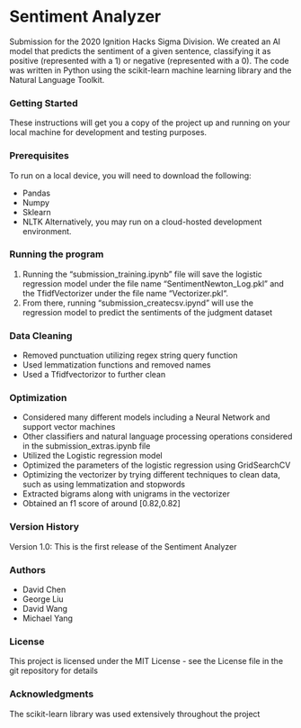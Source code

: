 # Sentiment Analyzer
Submission for the 2020 Ignition Hacks Sigma Division. We created an AI model that predicts the sentiment of a given sentence, classifying it as positive (represented with a 1) or negative (represented with a 0). The code was written in Python using the scikit-learn machine learning library and the Natural Language Toolkit.
### Getting Started
These instructions will get you a copy of the project up and running on your local machine for development and testing purposes.
### Prerequisites
To run on a local device, you will need to download the following:
- Pandas
- Numpy
- Sklearn
- NLTK
Alternatively, you may run on a cloud-hosted development environment.
### Running the program
1. Running the “submission_training.ipynb” file will save the logistic regression model under the file name “SentimentNewton_Log.pkl” and the TfidfVectorizer under the file name “Vectorizer.pkl“.
2. From there, running “submission_createcsv.ipynd” will use the regression model to predict the sentiments of the judgment dataset 
### Data Cleaning
- Removed punctuation utilizing regex string query function
- Used lemmatization functions and removed names
- Used a Tfidfvectorizor to further clean
### Optimization
- Considered many different models including a Neural Network and support vector machines
- Other classifiers and natural language processing operations considered in the submission_extras.ipynb file
- Utilized the Logistic regression model
- Optimized the parameters of the logistic regression using GridSearchCV
- Optimizing the vectorizer by trying different techniques to clean data, such as using lemmatization and stopwords
- Extracted bigrams along with unigrams in the vectorizer
- Obtained an f1 score of around [0.82,0.82]

### Version History
Version 1.0: This is the first release of the Sentiment Analyzer
### Authors
- David Chen
- George Liu
- David Wang
- Michael Yang
### License
This project is licensed under the MIT License - see the License file in the git repository for details
### Acknowledgments
The scikit-learn library was used extensively throughout the project

